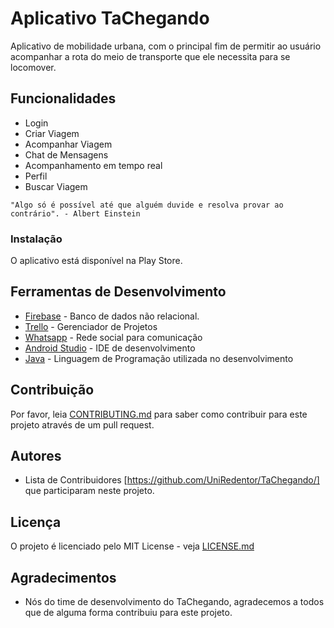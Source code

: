 # Aplicativo TaChegando

Aplicativo de mobilidade urbana, com o principal fim de permitir ao usuário acompanhar a rota do meio de transporte
que ele necessita para se locomover.


## Funcionalidades

- Login
- Criar Viagem
- Acompanhar Viagem
- Chat de Mensagens
- Acompanhamento em tempo real
- Perfil
- Buscar Viagem

```
"Algo só é possível até que alguém duvide e resolva provar ao contrário". - Albert Einstein
```

### Instalação

O aplicativo está disponível na Play Store.

## Ferramentas de Desenvolvimento

* [Firebase](http://https://firebase.google.com/) - Banco de dados não relacional.
* [Trello](https://trello.com/) - Gerenciador de Projetos
* [Whatsapp](https://whatsapp.com/) - Rede social para comunicação
* [Android Studio](https://https://developer.android.com/studio/) - IDE de desenvolvimento
* [Java](https://https://www.java.com/en/) - Linguagem de Programação utilizada no desenvolvimento

## Contribuição

Por favor, leia [CONTRIBUTING.md](https://git.github.com/PurpleBooth/b24679402957c63ec426) para saber como contribuir para este projeto através de um pull request.

## Autores

* Lista de Contribuidores [https://github.com/UniRedentor/TaChegando/] que participaram neste projeto.

## Licença

O projeto é licenciado pelo MIT License - veja [LICENSE.md](LICENSE.md)

## Agradecimentos

* Nós do time de desenvolvimento do TaChegando, agradecemos a todos que de alguma forma contribuiu para este projeto.

